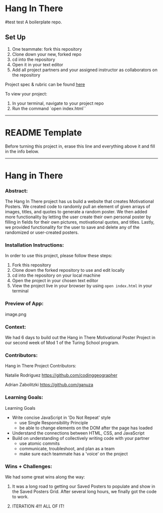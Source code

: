 # Hang In There
#test
test
A boilerplate repo. 

## Set Up

1. One teammate: fork this repository
2. Clone down your new, forked repo
3. cd into the repository
4. Open it in your text editor
5. Add all project partners and your assigned instructor as collaborators on the repository

Project spec & rubric can be found [here](https://frontend.turing.edu/projects/module-1/hang-in-there.html)

To view your project:

1. In your terminal, navigate to your project repo
2. Run the command `open index.html``
  
______________________________________________________  
# README Template  
Before turning this project in, erase this line and everything above it and fill in the info below.  
______________________________________________________  

# Hang in There  

### Abstract:
[//]: <> (Briefly describe what you built and its features. What problem is the app solving? How does this application solve that problem?)

The Hang In There project has us build a website that creates Motivational Posters.  We created code to randomly pull an element of given arrays of images, titles, and quotes to generate a random poster.  We then added more functionality by letting the user create their own personal poster by filling in fields for their own pictures, motivational quotes, and titles.  Lastly, we provided functionality for the user to save and delete any of the randomized or user-created posters.

### Installation Instructions:
[//]: <> (What steps does a person have to take to get your app cloned down and running?)

In order to use this project, please follow these steps:
1. Fork this repository
2. Clone down the forked repository to use and edit locally
3. cd into the repository on your local machine
4. Open the project in your chosen text editor
5. View the project live in your browser by using `open index.html` in your terminal

### Preview of App:
[//]: <> (Provide ONE gif or screenshot of your application - choose the "coolest" piece of functionality to show off.)

image.png

### Context:
[//]: <> (Give some context for the project here. How long did you have to work on it? How far into the Turing program are you?)

We had 6 days to build out the Hang in There Motivational Poster Project in our second week of Mod 1 of the Turing School program.

### Contributors:
[//]: <> (Who worked on this application? Link to their GitHubs.)

Hang in There Project Contributors:

Natalie Rodriguez
https://github.com/codinggeographer

Adrian Zabolitzki
https://github.com/ganuza


### Learning Goals:
[//]: <> (What were the learning goals of this project? What tech did you work with?)

Learning Goals
- Write concise JavaScript in 'Do Not Repeat' style
    - use Single Responsibility Principle
    - be able to change elements on the DOM after the page has loaded
- Understand the connections between HTML, CSS, and JavaScript
- Build on understanding of collectively writing code with your partner
    - use atomic commits
    - communicate, troubleshoot, and plan as a team
    - make sure each teammate has a 'voice' on the project

### Wins + Challenges:
[//]: <> (What are 2-3 wins you have from this project? What were some challenges you faced - and how did you get over them?)

We had some great wins along the way:
1. It was a long road to getting our Saved Posters to populate and show in the Saved Posters Grid.  After several long hours, we finally got the code to work.

2. ITERATION 4!!!  ALL OF IT!

